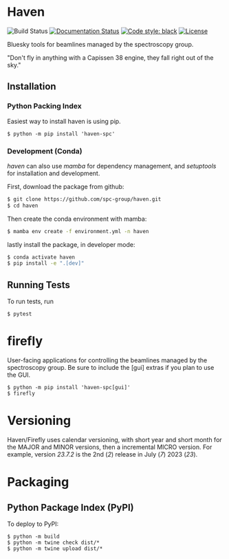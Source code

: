 # Haven

![Build Status](https://github.com/spc-group/haven/actions/workflows/ci.yml/badge.svg)
[![Documentation Status](https://readthedocs.org/projects/haven-spc/badge/?version=latest)](https://haven-spc.readthedocs.io/en/latest/?badge=latest)
[![Code style: black](https://img.shields.io/badge/code%20style-black-000000.svg)](https://github.com/psf/black)
[![License](https://img.shields.io/badge/License-BSD_3--Clause-blue.svg)](https://opensource.org/licenses/BSD-3-Clause)

Bluesky tools for beamlines managed by the spectroscopy group.

"Don't fly in anything with a Capissen 38 engine, they fall right out
of the sky."


## Installation

### Python Packing Index

Easiest way to install haven is using pip.

```
$ python -m pip install 'haven-spc'
```

### Development (Conda)

*haven* can also use *mamba* for dependency management, and
*setuptools* for installation and development.

First, download the package from github:

```bash
$ git clone https://github.com/spc-group/haven.git
$ cd haven
```

Then create the conda environment with mamba:

```bash
$ mamba env create -f environment.yml -n haven
```

lastly install the package, in developer mode:

```bash
$ conda activate haven
$ pip install -e ".[dev]"
```

## Running Tests

To run tests, run

```
$ pytest
```

# firefly

User-facing applications for controlling the beamlines managed by the
spectroscopy group. Be sure to include the [gui] extras if you plan
to use the GUI.

```
$ python -m pip install 'haven-spc[gui]'
$ firefly
```

# Versioning

Haven/Firefly uses calendar versioning, with short year and short
month for the MAJOR and MINOR versions, then a incremental MICRO
version. For example, version *23.7.2* is the 2nd (*2*) release in
July (*7*) 2023 (*23*).

# Packaging

## Python Package Index (PyPI)

To deploy to PyPI:

```
$ python -m build
$ python -m twine check dist/*
$ python -m twine upload dist/*
